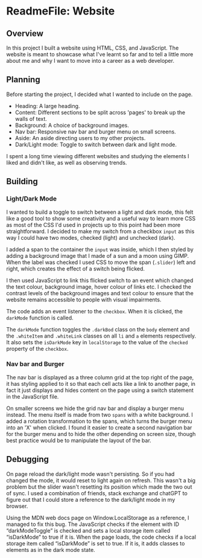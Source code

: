 # ReadmeFile: Website

## Overview

In this project I built a website using HTML, CSS, and JavaScript. The website is meant to showcase what I've learnt so far and to tell a little more about me and why I want to move into a career as a web developer. 

## Planning

Before starting the project, I decided what I wanted to include on the page. 

- Heading: A large heading.
- Content: Different sections to be split across 'pages' to break up the walls of text.
- Background: A choice of background images.
- Nav bar: Responsive nav bar and burger menu on small screens.
- Aside: An aside directing users to my other projects.
- Dark/Light mode: Toggle to switch between dark and light mode. 

I spent a long time viewing different websites and studying the elements I liked and didn't like, as well as observing trends.

## Building

### Light/Dark Mode

I wanted to build a toggle to switch between a light and dark mode, this felt like a good tool to show some creativity and a useful way to learn more CSS as most of the CSS I'd used in projects up to this point had been more straightforward. I decided to make my switch from a checkbox `input` as this way I could have two modes, checked (light) and unchecked (dark).

I added a span to the container the `input` was inside, which I then styled by adding a background image that I made of a sun and a moon using GIMP. When the label was checked I used CSS to move the span (`.slider`) left and right, which creates the effect of a switch being flicked.

I then used JavaScript to link this flicked switch to an event which changed the text colour, background image, hover colour of links etc. I checked the contrast levels of the background images and text colour to ensure that the website remains accessible to people with visual impairments.

The code adds an event listener to the `checkbox`. When it is clicked, the `darkMode` function is called.

The `darkMode` function toggles the `.darkBod` class on the `body` element and the `.whiteItem` and `.whiteLink` classes on all `li` and `a` elements respectively. It also sets the `isDarkMode` key in `localStorage` to the value of the `checked` property of the `checkbox`.

### Nav bar and  Burger

The nav bar is displayed as a three column grid at the top right of the page, it has styling applied to it so that each cell acts like a link to another page, in fact it just displays and hides content on the page using a switch statement in the JavaScript file.

On smaller screens we hide the grid nav bar and display a burger menu instead. The menu itself is made from two `spans` with a white background. I added a rotation transformation to the spans, which turns the burger menu into an 'X' when clicked. I found it easier to create a second navigation bar for the burger menu and to hide the other depending on screen size, though best practice would be to manipulate the layout of the bar.

## Debugging

On page reload the dark/light mode wasn't persisting. So if you had changed the mode, it would reset to light again on refresh. This wasn't a big problem but the slider wasn't resetting its position which made the two out of sync. I used a combination of friends, stack exchange and chatGPT to figure out that I could store a reference to the dark/light mode in my browser. 

Using the MDN web docs page on Window.LocalStorage as a reference, I managed to fix this bug. The JavaScript checks if the element with ID “darkModeToggle” is checked and sets a local storage item called “isDarkMode” to true if it is. When the page loads, the code checks if a local storage item called “isDarkMode” is set to true. If it is, it adds classes to elements as in the dark mode state.








